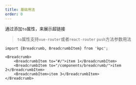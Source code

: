 ```yaml
---
title: 基础用法
order: 0
---
```


通过添加`to`属性，来展示超链接

> `to`属性支持`vue-router`或者`react-router` `push`方法参数用法

```vdt
import {Breadcrumb, BreadcrumbItem} from 'kpc';

<Breadcrumb>
    <BreadcrumbItem to="#/">item 1</BreadcrumbItem>
    <BreadcrumbItem to="/components/breadcrumb/">item 2</BreadcrumbItem>
    <BreadcrumbItem>item 3</BreadcrumbItem>
</Breadcrumb>
```
